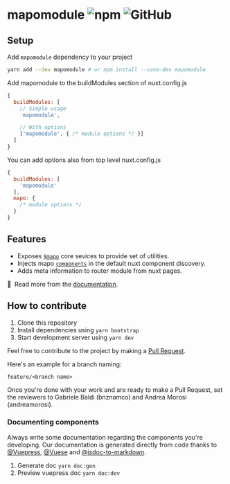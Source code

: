 # mapomodule ![npm](https://img.shields.io/npm/v/mapomodule?style=flat-square) ![GitHub](https://img.shields.io/github/license/lotrekagency/mapo?style=flat-square)

## Setup
Add `mapomodule` dependency to your project
```sh
yarn add --dev mapomodule # or npm install --save-dev mapomodule
```
Add mapomodule to the buildModules section of nuxt.config.js
```js
{
  buildModules: [
    // Simple usage
    'mapomodule',

    // With options
    ['mapomodule', { /* module options */ }]
  ]
}
```
 
 You can add options also from top level nuxt.config.js

```js
{
  buildModules: [
    'mapomodule'
  ],
  mapo: {
    /* module options */
  }
}
```
## Features

- Exposes [`$mapo`](https://lotrekagency.github.io/mapo/core/) core sevices to provide set of utilities.
- Injects mapo [`components`](https://lotrekagency.github.io/mapo/components/) in the default nuxt component discovery.
- Adds meta information to router module from nuxt pages.

📑 &nbsp;Read more from the [documentation](https://lotrekagency.github.io).

## How to contribute

1. Clone this repository
2. Install dependencies using `yarn bootstrap`
3. Start development server using `yarn dev`


Feel free to contribute to the project by making a [Pull Request](https://docs.github.com/en/github/collaborating-with-issues-and-pull-requests/creating-a-pull-request).

Here's an example for a branch naming:

`feature/<branch name>`

Once you're done with your work and are ready to make a Pull Request, set the reviewers to 
Gabriele Baldi (bnznamco) and Andrea Morosi (andreamorosi).


### Documenting components
Always write some documentation regarding the components you're developing.
Our documentation is generated directly from code thanks to [@Vuepress](https://vuepress.vuejs.org/), [@Vuese](https://vuese.org/) and [@jsdoc-to-markdown](https://github.com/jsdoc2md/jsdoc-to-markdown#readme).

1. Generate doc `yarn doc:gen`
2. Preview vuepress doc `yarn doc:dev`

